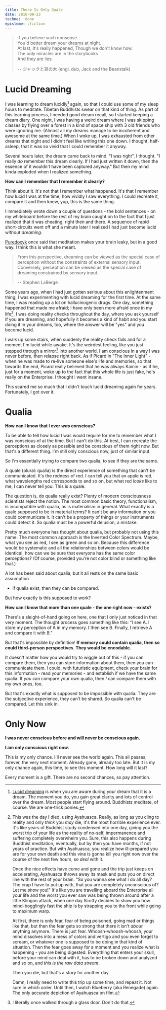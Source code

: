 ```yaml
---
title: There Is Only Quale
date: 2010-09-23
techne: :done
episteme: :fiction
---
```


> If you believe such nonsense                                   
> You'd better dream your dreams at night.                       
> At last, it's really happened, 
> Though we don't know how.       
> The only miracles are in the storybooks                       
> And they are lies. 
>
> -- ジャックと豆の木 (engl. dub, Jack and the Beanstalk)

Lucid Dreaming
==============

I was learning to dream lucidly[^lucid] again, so that I could use some of my
sleep hours to meditate. Tibetan Buddhists swear on that kind of thing. As part
of this learning process, I needed good dream recall, so I started keeping a
dream diary. One night, I was having a weird dream where I was skipping classes
by flying over a forest in a kind of space ship with 3 old friends who were
ignoring me. (Almost all my dreams manage to be incoherent and awesome at the
same time.) When I woke up, I was exhausted from other dreams that night and I
didn't feel like writing this one down. I thought, half-asleep, that it was so
vivid that I could remember it anyway.

Several hours later, the dream came back to mind. "I was right", I thought. "I
really *do* remember this dream clearly. If I had just written it down, then the
essence of it wouldn't have been captured anyway." But then my mind kinda
exploded when I realized something.

**How can I remember that I remember it clearly?**

Think about it. It's not that I remember what happened. It's that I remember
how lucid I was at the time, how vividly I saw everything. I could recreate it,
compare it and then knew, yup, this is the same thing.

I immediately wrote down a couple of questions - the bold sentences - on my
whiteboard before the rest of my brain caught on to the fact that I just
realized that it was cheating, right then and there. A sequence of rapid
short-circuits went off and a minute later I realized I had just become lucid
*without dreaming*.

[Puredoxyk] once said that meditation makes your brain leaky, but in a good way.
I think this is what she meant.

> From this perspective, dreaming can be viewed as the special case of
> perception without the constraints of external sensory input. Conversely,
> perception can be viewed as the special case of dreaming constrained by
> sensory input.
>
> -- Stephen LaBerge

Some years ago, when I had just gotten serious about this enlightenment thing, I
was experimenting with lucid dreaming for the first time. At the same time, I
was reading up a lot on hallucinogenic drugs. One day, something happened that
made me afraid; I have only been more afraid once in my life[^fear]. I was doing
reality checks throughout the day, where you ask yourself if you are dreaming,
and hopefully it becomes a kind of habit and you start doing it in your dreams,
too, where the answer will be "yes" and you become lucid.

I walk up some stairs, when suddenly the reality check fails and for a moment
I'm lucid while awake. It's the weirdest feeling, like you just stepped through
a mirror[^mirror] into another world. I am conscious in a way I was never
before, then relapse right back. As if Picard in "The Inner Light" - when he was
made to re-live someone else's life and memories, so that towards the end, Picard
really believed that he was always Kamin - as if he, just for a moment, woke up
to the fact that this whole life is just fake, he's really on the Enterprise. I
thought I went insane. 

This scared me so much that I didn't touch lucid dreaming again for years.
Fortunately, I got over it.

Qualia
======

**How can I know that I ever _was_ conscious?**

To be able to tell how lucid I was would require for me to remember what I was
conscious of at the time. But I can't do this. At best, I can recreate the
perceptions as closely as possible and be conscious of them right now. But
that's a different thing. I'm still only conscious now, just of similar input.

So I'm essentially trying to compare two qualia, to see if they are the same. 

A quale (plural: qualia) is the direct experience of something that can't be
communicated. It's the redness of red. I can tell you that an apple is red, what
wavelengths red corresponds to and so on, but what red *looks* like to me, I can
never tell you. This is a quale.

The question is, do qualia really exist? Plenty of modern consciousness
scientists reject the notion. The most common basic theory, functionalism, is
incompatible with qualia, as is materialism in general. What exactly is a quale
supposed to be in material terms? It can't be any information or you could
communicate it. It can't be a property of things or your instruments could
detect it. So qualia must be a powerful delusion, a mistake.

Pretty much everyone has thought about qualia, but probably not using this name.
The most common approach is the Inverted Color Spectrum. Maybe, what you see as
red, I see as green and so on. Because this difference would be systematic and
all the relationships between colors would be identical, how can we be sure that
everyone has the same color perceptions? (Of course, provided you're not color
blind or something like that.)

A lot has been said about qualia, but it all rests on the same basic assumption
- if qualia exist, then they can be compared.

But how exactly is this supposed to work?

**How can I know that more than one quale - the one right now - exists?**

There's a sleight-of-hand going on here, one that I only just noticed in that
very moment. The thought process goes something like this: "I see A. I store my
perception of A in my memory. I then see B. Finally, I retrieve A and compare it
with B."

But that's impossible by definition! **If memory could contain qualia, then
so could third-person perspectives. They would be encodable.** 

It doesn't matter how you would try to wiggle out of this - if you can compare
them, then you can store information about them, then you can communicate them.
I could, with futuristic equipment, check your brain for this information - read
your memories - and establish if we have the same qualia. If *you* can compare
your own qualia, then *I* can compare them with my own ones, too.

But that's exactly what is supposed to be impossible with qualia. They are the
subjective experience, they can't be shared. So qualia can't be compared. Let
this sink in.

Only Now
========

**I was never conscious before and will never be conscious again.** 

**I am only conscious right _now_.**

This is my only chance. I'll never see the world again. This all passes,
forever, the very next moment. Already gone, already too late. But it is my only
chance again, this time, to see this moment. How long will it last? 

Every moment is a gift. There are no second chances, so pay attention.

[^mirror]:
    I literally once walked through a glass door. Don't do that.

[^lucid]:                             
    [Lucid dreaming] is when you are aware during your dream that it is a dream.
    The moment you do, you gain great clarity and lots of control over the
    dream. Most people start flying around. Buddhists meditate, of course.  We
    are one-trick ponies.

[Lucid dreaming]: http://en.wikipedia.org/wiki/Lucid_dreaming

[Puredoxyk]: http://www.puredoxyk.com/

[^fear]: 
    This was the day I died, using Ayahuasca. Really, as long as you cling to
    reality and only *think* you *may* die, it's the most horrible experience
    ever. It's like years of Buddhist study condensed into one day, giving
    you the worst trip of your life as the reality of no-self, impermanence and
    suffering completely overwhelm you. Sure, this also happens during Buddhist
    meditation, eventually, but by then you have months, if not years of
    practice. But with Ayahuasca, you realize how ill-prepared you are for your
    own death and this vine is gonna kill you right now over the course of the
    next few hours, so *deal* with it. 
    
    Once the nice effects have come and gone and the trip just keeps on
    accelerating, Ayahuasca throws away its mask and puts you on direct line
    with the rest of your brain. "So you wanna see what I do all day? The crap I
    have to put up with, that you are completely unconscious of? Let me *show*
    you!" It's like you are travelling aboard the Enterprise all your life and
    the worst you ever saw was being thrown around after a little Klingon
    attack, when one day Scotty decides to show you how mind-bogglingly fast the
    ship is by strapping you to the front while going to maximum warp.
    
    At first, there is only fear, fear of being poisoned, going mad or things
    like that, but then the fear gets so strong that there it isn't *about*
    anything anymore. There is just fear. Whoosh-whoosh-whoosh, your mind
    dissolves into a mess of colors and vertigo and you even forget to scream,
    or whatever one is supposed to be doing in that kind of situation. Then the
    fear goes away for a moment and you realize what is happening - you are
    being digested. Everything that enters your skull, before your mind can deal
    with it, has to be broken down and analyzed and so on, and *this is the raw
    data stream*.                 

    Then you die, but that's a story for another day.

    Damn, I really need to write this trip up some time, and repeat it. Not sure
    in which order. Until then, I watch Blueberry (aka Renegade) again. The only
    accurate depiction of Ayahuasca on film.
